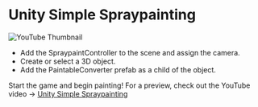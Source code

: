 # Unity Simple Spraypainting

![YouTube Thumbnail](https://github.com/user-attachments/assets/b314b34b-64a9-4dd0-bceb-1286619e2301)

- Add the SpraypaintController to the scene and assign the camera.
- Create or select a 3D object.
- Add the PaintableConverter prefab as a child of the object.

Start the game and begin painting! For a preview, check out the YouTube video -> [Unity Simple Spraypainting](https://www.youtube.com/watch?v=cYKDJKeSmGY)
